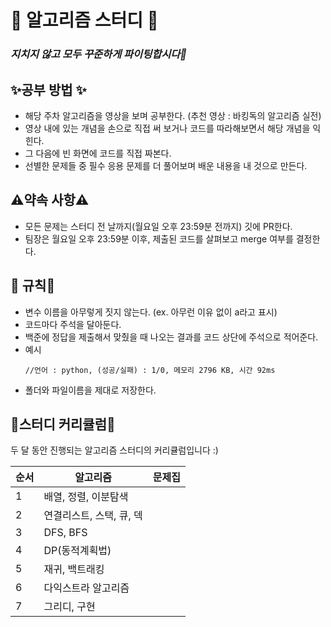 # 🌻 알고리즘 스터디 🌻
### _지치지 않고 모두 꾸준하게 파이팅합시다💪_

## ✨공부 방법  ✨

- 해당 주차 알고리즘을 영상을 보며 공부한다. (추천 영상 : 바킹독의 알고리즘 실전)
- 영상 내에 있는 개념을 손으로 직접 써 보거나 코드를 따라해보면서 해당 개념을 익힌다.
- 그 다음에 빈 화면에 코드를 직접 짜본다.
- 선별한 문제들 중 필수 응용 문제를 더 풀어보며 배운 내용을 내 것으로 만든다.

## ⚠️약속 사항⚠️

- 모든 문제는 스터디 전 날까지(월요일 오후 23:59분 전까지) 깃에 PR한다. 
- 팀장은 월요일 오후 23:59분 이후, 제출된 코드를 살펴보고  merge 여부를 결정한다.

## 📗 규칙📗

- 변수 이름을 아무렇게 짓지 않는다. (ex. 아무런 이유 없이 a라고 표시)
- 코드마다 주석을 달아둔다.
- 백준에 정답을 제출해서 맞췄을 때 나오는 결과를 코드 상단에 주석으로 적어준다.
- 예시
    ```
    //언어 : python, (성공/실패) : 1/0, 메모리 2796 KB, 시간 92ms
    ```
- 폴더와 파일이름을 제대로 저장한다.

## 🐥스터디 커리큘럼🐥

두 달 동안 진행되는 알고리즘 스터디의 커리큘럼입니다 :)

| 순서 | 알고리즘 | 문제집 |
|------| ------ | ----- |
| 1 | 배열, 정렬, 이분탐색 | |
| 2 | 연결리스트, 스택, 큐, 덱 | |
| 3 | DFS, BFS | |
| 4 | DP(동적계획법) | |
| 5 | 재귀, 백트래킹 | |
| 6 |다익스트라 알고리즘 | |
| 7 |그리디, 구현 | |
